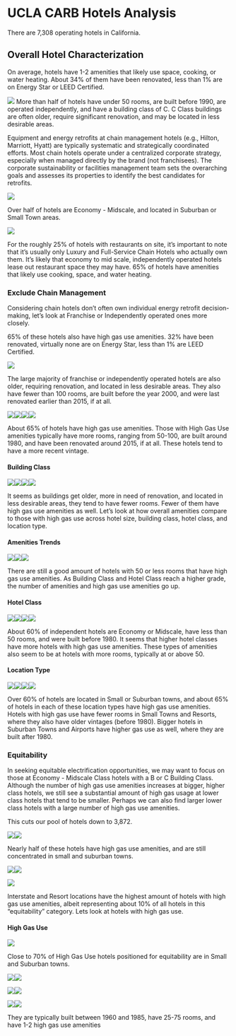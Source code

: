 UCLA CARB Hotels Analysis
================

There are 7,308 operating hotels in California.

## Overall Hotel Characterization

On average, hotels have 1-2 amenities that likely use space, cooking, or
water heating. About 34% of them have been renovated, less than 1% are
on Energy Star or LEED Certified.

![](hotels_files/figure-gfm/unnamed-chunk-10-1.png)<!-- --> More than
half of hotels have under 50 rooms, are built before 1990, are operated
independently, and have a building class of C. C Class buildings are
often older, require significant renovation, and may be located in less
desirable areas.

Equipment and energy retrofits at chain management hotels (e.g., Hilton,
Marriott, Hyatt) are typically systematic and strategically coordinated
efforts. Most chain hotels operate under a centralized corporate
strategy, especially when managed directly by the brand (not
franchisees). The corporate sustainability or facilities management team
sets the overarching goals and assesses its properties to identify the
best candidates for retrofits.

![](hotels_files/figure-gfm/unnamed-chunk-11-1.png)<!-- -->

Over half of hotels are Economy - Midscale, and located in Suburban or
Small Town areas.

![](hotels_files/figure-gfm/unnamed-chunk-12-1.png)<!-- -->

For the roughly 25% of hotels with restaurants on site, it’s important
to note that it’s usually only Luxury and Full-Service Chain Hotels who
actually own them. It’s likely that economy to mid scale, independently
operated hotels lease out restaurant space they may have. 65% of hotels
have amenities that likely use cooking, space, and water heating.

### Exclude Chain Management

Considering chain hotels don’t often own individual energy retrofit
decision-making, let’s look at Franchise or Independently operated ones
more closely.

65% of these hotels also have high gas use amenities. 32% have been
renovated, virtually none are on Energy Star, less than 1% are LEED
Certified.

![](hotels_files/figure-gfm/unnamed-chunk-14-1.png)<!-- -->

The large majority of franchise or independently operated hotels are
also older, requiring renovation, and located in less desirable areas.
They also have fewer than 100 rooms, are built before the year 2000, and
were last renovated earlier than 2015, if at all.

![](hotels_files/figure-gfm/unnamed-chunk-15-1.png)<!-- -->![](hotels_files/figure-gfm/unnamed-chunk-15-2.png)<!-- -->![](hotels_files/figure-gfm/unnamed-chunk-15-3.png)<!-- -->![](hotels_files/figure-gfm/unnamed-chunk-15-4.png)<!-- -->

About 65% of hotels have high gas use amenities. Those with High Gas Use
amenities typically have more rooms, ranging from 50-100, are built
around 1980, and have been renovated around 2015, if at all. These
hotels tend to have a more recent vintage.

#### Building Class

![](hotels_files/figure-gfm/unnamed-chunk-16-1.png)<!-- -->![](hotels_files/figure-gfm/unnamed-chunk-16-2.png)<!-- -->![](hotels_files/figure-gfm/unnamed-chunk-16-3.png)<!-- -->![](hotels_files/figure-gfm/unnamed-chunk-16-4.png)<!-- -->

It seems as buildings get older, more in need of renovation, and located
in less desirable areas, they tend to have fewer rooms. Fewer of them
have high gas use amenities as well. Let’s look at how overall amenities
compare to those with high gas use across hotel size, building class,
hotel class, and location type.

#### Amenities Trends

![](hotels_files/figure-gfm/unnamed-chunk-17-1.png)<!-- -->![](hotels_files/figure-gfm/unnamed-chunk-17-2.png)<!-- -->![](hotels_files/figure-gfm/unnamed-chunk-17-3.png)<!-- -->

There are still a good amount of hotels with 50 or less rooms that have
high gas use amenities. As Building Class and Hotel Class reach a higher
grade, the number of amenities and high gas use amenities go up.

#### Hotel Class

![](hotels_files/figure-gfm/unnamed-chunk-18-1.png)<!-- -->![](hotels_files/figure-gfm/unnamed-chunk-18-2.png)<!-- -->![](hotels_files/figure-gfm/unnamed-chunk-18-3.png)<!-- -->![](hotels_files/figure-gfm/unnamed-chunk-18-4.png)<!-- -->

About 60% of independent hotels are Economy or Midscale, have less than
50 rooms, and were built before 1980. It seems that higher hotel classes
have more hotels with high gas use amenities. These types of amenities
also seem to be at hotels with more rooms, typically at or above 50.

#### Location Type

![](hotels_files/figure-gfm/unnamed-chunk-19-1.png)<!-- -->![](hotels_files/figure-gfm/unnamed-chunk-19-2.png)<!-- -->![](hotels_files/figure-gfm/unnamed-chunk-19-3.png)<!-- -->![](hotels_files/figure-gfm/unnamed-chunk-19-4.png)<!-- -->

Over 60% of hotels are located in Small or Suburban towns, and about 65%
of hotels in each of these location types have high gas use amenities.
Hotels with high gas use have fewer rooms in Small Towns and Resorts,
where they also have older vintages (before 1980). Bigger hotels in
Suburban Towns and Airports have higher gas use as well, where they are
built after 1980.

### Equitability

In seeking equitable electrification opportunities, we may want to focus
on those at Economy - Midscale Class hotels with a B or C Building
Class. Although the number of high gas use amenities increases at
bigger, higher class hotels, we still see a substantial amount of high
gas usage at lower class hotels that tend to be smaller. Perhaps we can
also find larger lower class hotels with a large number of high gas use
amenities.

This cuts our pool of hotels down to 3,872.

![](hotels_files/figure-gfm/unnamed-chunk-21-1.png)<!-- -->![](hotels_files/figure-gfm/unnamed-chunk-21-2.png)<!-- -->

Nearly half of these hotels have high gas use amenities, and are still
concentrated in small and suburban towns.

![](hotels_files/figure-gfm/unnamed-chunk-22-1.png)<!-- -->![](hotels_files/figure-gfm/unnamed-chunk-22-2.png)<!-- -->

![](hotels_files/figure-gfm/unnamed-chunk-23-1.png)<!-- -->

Interstate and Resort locations have the highest amount of hotels with
high gas use amenities, albeit representing about 10% of all hotels in
this “equitability” category. Lets look at hotels with high gas use.

#### High Gas Use

![](hotels_files/figure-gfm/unnamed-chunk-25-1.png)<!-- -->

Close to 70% of High Gas Use hotels positioned for equitability are in
Small and Suburban towns.

![](hotels_files/figure-gfm/unnamed-chunk-26-1.png)<!-- -->![](hotels_files/figure-gfm/unnamed-chunk-26-2.png)<!-- -->

![](hotels_files/figure-gfm/unnamed-chunk-27-1.png)<!-- -->![](hotels_files/figure-gfm/unnamed-chunk-27-2.png)<!-- -->

![](hotels_files/figure-gfm/unnamed-chunk-28-1.png)<!-- -->![](hotels_files/figure-gfm/unnamed-chunk-28-2.png)<!-- -->

They are typically built between 1960 and 1985, have 25-75 rooms, and
have 1-2 high gas use amenities
